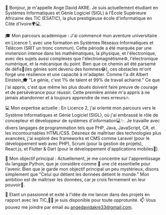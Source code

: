 👋 Bonjour, je m'appelle Ange David AKRE. Je suis actuellement étudiant en Systèmes Informatiques et Génie Logiciel (SIGL) à l'École Supérieure Africaine des TIC (ESATIC), la plus prestigieuse école d'informatique en Côte d'Ivoire🌍💻.

🎓 Mon parcours académique :
J'ai commencé mon aventure universitaire en Licence 1, avec une formation en Systèmes Réseaux Informatiques et Télécom (SRIT un tronc commun). Cette période a été marquée par une immersion intense dans les mathématiques, la physique, et l'électronique, avec des sujets aussi complexes que l'électromagnétisme⚙️, l'électronique numérique, et la mécanique du point. Bien que ce chemin ait été parsemé de défis💪(les génies sont devenu des hommes😂), ces obstacles m'ont forgé une résilience et une capacité à m'adapter. Comme l'a dit Albert Einstein,🎓 "Le génie, c'est 1% de talent et 99% de travail acharné." Ce que j'ai appris, c'est que même les plus doués doivent faire preuve de courage et de persévérance pour réussir. Cette première année m'a appris à ne jamais abandonner et à toujours apprendre de mes erreurs🔥.

💻 Mon expertise actuelle :
En Licence 2, j'ai orienté mon parcours vers le Système Informatiques et Génie Logiciel (SIGL), où j'ai embrassé le rôle de concepteur et développeur de systèmes d'information💻✨. Je travaille avec divers langages de programmation tels que PHP, Java, JavaScript, C#, et les incontournables HTML/CSS. Désireux de maîtriser des technologies plus avancées, j'ai exploré des frameworks et CMS comme Laravel (pour le développement web avec PHP), Scrum (pour la gestion de projets), React.js, et Flutter & Dart (pour le développement d'applications mobiles🚀).

🐍 Mon objectif principal :
Actuellement, je me concentre sur l'apprentissage du langage Python, que je considère comme 🔐 une clé essentielle pour l'avenir. Bien que je garde mon objectif principal un peu mystérieux, disons simplement que "Celui qui détient les données détient le monde." Mon ambition est de maîtriser les données, car je crois fermement en leur pouvoir🧠.

💞️ Etant un passionné et exité à l'idée de me lancer dans des projets en rapport avec les TIC,💼🎯 je suis disponible pour toute opprotunité.
📫 Vous pouvez me joindre par email au angedavidakre33@gmail.com.

